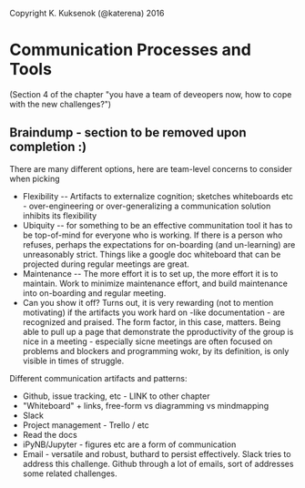 Copyright K. Kuksenok (@katerena) 2016

# Communication Processes and Tools

(Section 4 of the chapter "you have a team of deveopers now, how to cope with the new challenges?")

## Braindump - section to be removed upon completion :)

There are many different options, here are team-level concerns to consider when picking
* Flexibility -- Artifacts to externalize cognition; sketches whiteboards etc - over-engineering or over-generalizing a communication solution inhibits its flexibility
* Ubiquity -- for something to be an effective communitation tool it has to be top-of-mind for everyone who is working. If there is a person who refuses, perhaps the expectations for on-boarding (and un-learning) are unreasonably strict. Things like a google doc whiteboard that can be projected during regular meetings are great.
* Maintenance -- The more effort it is to set up, the more effort it is to maintain. Work to minimize maintenance effort, and build maintenance into on-boarding and regular meeting.
* Can you show it off? Turns out, it is very rewarding (not to mention motivating) if the artifacts you work hard on -like documentation - are recognized and praised. The form factor, in this case, matters. Being able to pull up a page that demonstrate the pproductivity of the group is nice in a meeting - especially sicne meetings are often focused on problems and blockers and programming wokr, by its definition, is only visible in times of struggle.

Different communication artifacts and patterns:
* Github, issue tracking, etc - LINK to other chapter
* "Whiteboard" + links, free-form vs diagramming vs mindmapping
* Slack
* Project management - Trello / etc
* Read the docs
* iPyNB/Jupyter - figures etc are a form of communication
* Email - versatile and robust, buthard to persist effectively. Slack tries to address this challenge. Github through a lot of emails, sort of addresses some related challenges.

